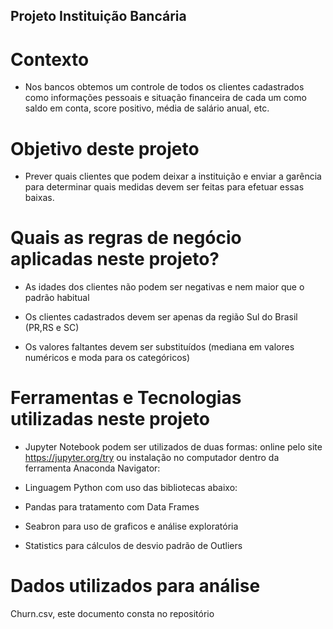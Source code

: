 ## Projeto Instituição Bancária

# Contexto

- Nos bancos obtemos um controle de todos os clientes cadastrados como informações pessoais e situação financeira de cada um como saldo em conta, score positivo, média de salário anual, etc.

# Objetivo deste projeto

- Prever quais clientes que podem deixar a instituição e enviar a garência para determinar quais medidas devem ser feitas para efetuar essas baixas.

# Quais as regras de negócio aplicadas neste projeto?

- As idades dos clientes não podem ser negativas e nem maior que o padrão habitual

- Os clientes cadastrados devem ser apenas da região Sul do Brasil (PR,RS e SC)

- Os valores faltantes devem ser substituídos (mediana em valores numéricos e moda para os categóricos)


# Ferramentas e Tecnologias utilizadas neste projeto

- Jupyter Notebook
podem ser utilizados de duas formas: online pelo site https://jupyter.org/try ou instalação no computador dentro da ferramenta Anaconda Navigator:

- Linguagem Python com uso das bibliotecas abaixo:
- Pandas para tratamento com Data Frames
- Seabron para uso de graficos e análise exploratória
- Statistics para cálculos de desvio padrão de Outliers

# Dados utilizados para análise
Churn.csv, este documento consta no repositório
